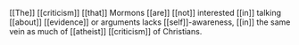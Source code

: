 [[The]] [[criticism]] [[that]] Mormons [[are]] [[not]] interested [[in]] talking [[about]] [[evidence]] or arguments lacks [[self]]-awareness, [[in]] the same vein as much of [[atheist]] [[criticism]] of Christians. 